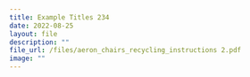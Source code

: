 ```yaml
---
title: Example Titles 234
date: 2022-08-25
layout: file
description: ""
file_url: /files/aeron_chairs_recycling_instructions 2.pdf
image: ""
---
```

